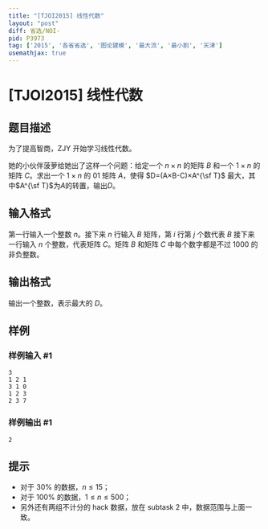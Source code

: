 ```yaml
---
title: "[TJOI2015] 线性代数"
layout: "post"
diff: 省选/NOI-
pid: P3973
tag: ['2015', '各省省选', '图论建模', '最大流', '最小割', '天津']
usemathjax: true
---
```


# [TJOI2015] 线性代数
## 题目描述

为了提高智商，ZJY 开始学习线性代数。

她的小伙伴菠萝给她出了这样一个问题：给定一个 $n \times n$ 的矩阵 $B$ 和一个 $1 \times n$ 的矩阵 $C$。求出一个 $1×n$ 的 01 矩阵 $A$，使得 $D=(A×B-C)×A^{\sf T}$ 最大，其中$A^{\sf T}$为$A$的转置，输出$D$。
## 输入格式

第一行输入一个整数 $n$。接下来 $n$ 行输入 $B$ 矩阵，第 $i$ 行第 $j$ 个数代表 $B$ 接下来一行输入 $n$ 个整数，代表矩阵 $C$。矩阵 $B$ 和矩阵 $C$ 中每个数字都是不过 $1000$ 的非负整数。

## 输出格式

输出一个整数，表示最大的 $D$。
## 样例

### 样例输入 #1
```
3
1 2 1
3 1 0
1 2 3
2 3 7
```
### 样例输出 #1
```
2
```
## 提示

- 对于 $30\%$ 的数据，$n \leq 15$；
- 对于 $100\%$ 的数据，$1 \leq n \leq 500$；
- 另外还有两组不计分的 hack 数据，放在 subtask 2 中，数据范围与上面一致。

